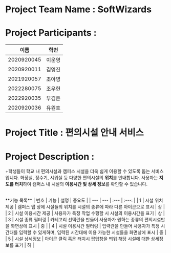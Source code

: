 # Project Team Name : SoftWizards


# Project Participants :

| 이름 | 학번 |
| --- | --- |
| 2020920045 | 이운영 |
| 2020920011 | 김영진 |
| 2021920057 | 조아영 |
| 2022280075 | 조우현 | 
| 2022920035 | 부김은 |
| 2020920036 | 유원호 |


# Project Title : 편의시설 안내 서비스


# Project Description : 

+학생들이 학교 내 편의시설과 캠퍼스 시설을 더욱 쉽게 이용할 수 있도록 돕는 서비스입니다. 화장실, 정수기, 샤워실 등 다양한 편의시설의 **위치**를 안내합니다. 사용자는 **지도를 터치**하여 캠퍼스 내 시설의 **이용시간 및 상세 정보**를 확인할 수 있습니다.

<br>
**기능 목록**
| 번호 | 기능 | 설명 | 중요도 |
| --- | --- | :--- | :---: |
| 1 | 시설 위치 제공 | 캠퍼스 맵 상에 시설들의 위치를 시설의 종류에 따라 다른 아이콘으로 표시 | 상 |
| 2 | 시설 이용시간 제공 | 사용자가 특정 작업 수행할 시 시설의 이용시간을 표기 | 상 |
| 3 | 시설 종류 필터링 | 카테고리 선택란을 만들어 사용자가 원하는 종류의 편의시설만을 화면상에 표시 | 중 |
| 4 | 시설 이용시간 필터링 | 입력란을 만들어 사용자가 특정 시간대를 입력할 수 있게하며, 입력된 시간대에 이용 가능한 시설들을 화면상에 표시 | 중 |
| 5 | 시설 상세정보 | 아이콘 클릭 혹은 터치시 팝업창을 띄워 해당 시설에 대한 상세정보를 표기 | 하 |
